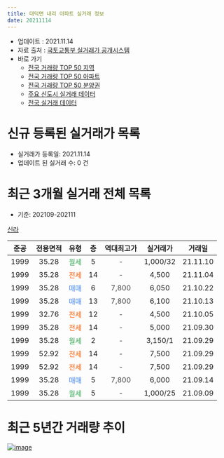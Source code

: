 ```yaml
---
title: 대덕면 내리 아파트 실거래 정보
date: 20211114
---
```


* 업데이트 : 2021.11.14
* 자료 출처 : [국토교통부 실거래가 공개시스템](http://rt.molit.go.kr)
* 바로 가기
    * [전국 거래량 TOP 50 지역](https://apt-info.github.io/apt-trade-info/tr)
    * [전국 거래량 TOP 50 아파트](https://apt-info.github.io/apt-trade-info/ta)
    * [전국 거래량 TOP 50 분양권](https://apt-info.github.io/apt-trade-info/tb)
    * [주요 신도시 실거래 데이터](https://apt-info.github.io/apt-trade-info/newtown)
    * [전국 실거래 데이터](https://apt-info.github.io/apt-trade-info/all)



<script async src="https://pagead2.googlesyndication.com/pagead/js/adsbygoogle.js"></script>
<!-- 기본광고 -->
<ins class="adsbygoogle"
     style="display:block"
     data-ad-client="ca-pub-1142216861245946"
     data-ad-slot="4805727019"
     data-ad-format="auto"
     data-full-width-responsive="true"></ins>
<script>
     (adsbygoogle = window.adsbygoogle || []).push({});
</script>


# 신규 등록된 실거래가 목록

* 실거래가 등록일: 2021.11.14
* 업데이트 된 실거래 수: 0 건




<script async src="https://pagead2.googlesyndication.com/pagead/js/adsbygoogle.js"></script>
<!-- 기본광고 -->
<ins class="adsbygoogle"
     style="display:block"
     data-ad-client="ca-pub-1142216861245946"
     data-ad-slot="4805727019"
     data-ad-format="auto"
     data-full-width-responsive="true"></ins>
<script>
     (adsbygoogle = window.adsbygoogle || []).push({});
</script>


# 최근 3개월 실거래 전체 목록
* 기준: 202109-202111


[신라](https://search.naver.com/search.naver?query=%EC%8B%A0%EB%9D%BC)

|준공|전용면적|유형|층|역대최고가|실거래가|거래일|
|:---:|:---:|:---:|:---:|:---:|:---:|:---:|
|1999|35.28|<span style="color:#34A853">월세</span>|5|<span style="color:#444444">-</span>|1,000/32|21.11.10|
|1999|35.28|<span style="color:#FF5A00">전세</span>|14|<span style="color:#444444">-</span>|4,500|21.11.04|
|1999|35.28|<span style="color:#4285F3">매매</span>|6|<span style="color:#444444">7,800</span>|6,050|21.10.22|
|1999|35.28|<span style="color:#4285F3">매매</span>|13|<span style="color:#444444">7,800</span>|6,100|21.10.13|
|1999|32.76|<span style="color:#FF5A00">전세</span>|12|<span style="color:#444444">-</span>|4,500|21.10.05|
|1999|35.28|<span style="color:#FF5A00">전세</span>|14|<span style="color:#444444">-</span>|5,000|21.09.30|
|1999|35.28|<span style="color:#34A853">월세</span>|2|<span style="color:#444444">-</span>|3,150/1|21.09.29|
|1999|52.92|<span style="color:#FF5A00">전세</span>|14|<span style="color:#444444">-</span>|7,500|21.09.29|
|1999|52.92|<span style="color:#FF5A00">전세</span>|14|<span style="color:#444444">-</span>|7,500|21.09.29|
|1999|35.28|<span style="color:#4285F3">매매</span>|5|<span style="color:#444444">7,800</span>|6,000|21.09.14|
|1999|35.28|<span style="color:#34A853">월세</span>|5|<span style="color:#444444">-</span>|1,000/25|21.09.09|



<script async src="https://pagead2.googlesyndication.com/pagead/js/adsbygoogle.js"></script>
<!-- 기본광고 -->
<ins class="adsbygoogle"
     style="display:block"
     data-ad-client="ca-pub-1142216861245946"
     data-ad-slot="4805727019"
     data-ad-format="auto"
     data-full-width-responsive="true"></ins>
<script>
     (adsbygoogle = window.adsbygoogle || []).push({});
</script>


# 최근 5년간 거래량 추이


<div style="width:100%;">
    <canvas id="deal_progress" height="200"></canvas>
</div>

<script>
new Chart(document.getElementById("deal_progress"), {
    type: 'line',
    data: {
        labels: ['16.01','16.02','16.03','16.04','16.05','16.06','16.07','16.08','16.09','16.10','16.11','16.12','17.01','17.02','17.03','17.04','17.05','17.06','17.07','17.08','17.09','17.10','17.11','17.12','18.01','18.02','18.03','18.04','18.05','18.06','18.07','18.08','18.09','18.10','18.11','18.12','19.01','19.02','19.03','19.04','19.05','19.06','19.07','19.08','19.09','19.10','19.11','19.12','20.01','20.02','20.03','20.04','20.05','20.06','20.07','20.08','20.10','20.11','20.12','21.01','21.02','21.03','21.04','21.05','21.06','21.07','21.08','21.09','21.10','21.11'],
        datasets: [{
            label: '매매/분양권',
            data: [5,1,1,2,28,0,5,1,6,7,16,9,13,8,11,4,8,6,4,4,10,6,3,7,2,2,5,5,3,0,4,4,2,6,4,3,6,3,4,2,2,5,3,1,3,5,1,5,2,2,0,3,0,67,3,0,1,1,1,4,4,1,3,5,8,6,3,1,2,0],
            borderColor: "rgba(66, 133, 243, 1)",
            backgroundColor: "rgba(66, 133, 243, 0.05)",
            borderWidth: 1,
            pointRadius: 0,
            fill: false,
            lineTension: 0
        },{
            label: '전/월세',
            data: [7,14,11,5,9,7,4,7,3,5,2,4,8,3,6,9,7,4,2,5,5,3,5,3,8,7,7,1,6,5,10,7,4,2,1,8,10,5,4,0,5,4,6,4,2,3,1,3,6,5,3,2,6,6,8,4,1,2,4,7,2,1,3,2,3,9,14,5,1,2],
            borderColor: "rgba(255, 90, 0, 1)",
            backgroundColor: "rgba(255, 90, 0, 0.05)",
            borderWidth: 1,
            pointRadius: 0,
            fill: false,
            lineTension: 0
        },{
            label: '합계',
            data: [12,15,12,7,37,7,9,8,9,12,18,13,21,11,17,13,15,10,6,9,15,9,8,10,10,9,12,6,9,5,14,11,6,8,5,11,16,8,8,2,7,9,9,5,5,8,2,8,8,7,3,5,6,73,11,4,2,3,5,11,6,2,6,7,11,15,17,6,3,2],
            borderColor: "rgba(0, 0, 0, 1)",
            backgroundColor: "rgba(0, 0, 0, 0.03)",
            borderWidth: 0.1,
            pointRadius: 0,
            fill: true,
            lineTension: 0
        }
        ]
    },
    options: {
        responsive: true,
        title: {
            display: false
        },
        tooltips: {
            mode: 'index',
            intersect: false
        },
        hover: {
            mode: 'nearest',
            intersect: true
        },
        scales: {
            xAxes: [{
                display: true,
                scaleLabel: {
                    display: true,
                    labelString: '년/월'
                }
            }],
            yAxes: [{
                display: true,
                ticks: {
                    suggestedMin: 0,
                },
                scaleLabel: {
                    display: true,
                    labelString: '실거래 수'
                }
            }]
        }
    }
});

</script>


[![image](https://apt-info.github.io/images/2020-01-03-apt-trade-info/1024x500.png)](https://play.google.com/store/apps/details?id=com.aptinfo.apttradeinfo)

